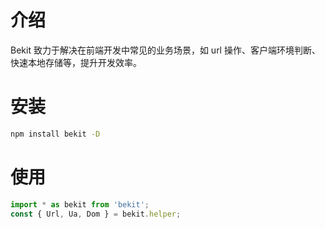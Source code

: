 # 介绍
Bekit 致力于解决在前端开发中常见的业务场景，如 url 操作、客户端环境判断、快速本地存储等，提升开发效率。

# 安装
```bash
npm install bekit -D
```

# 使用
```javascript
import * as bekit from 'bekit';
const { Url, Ua, Dom } = bekit.helper;
```
